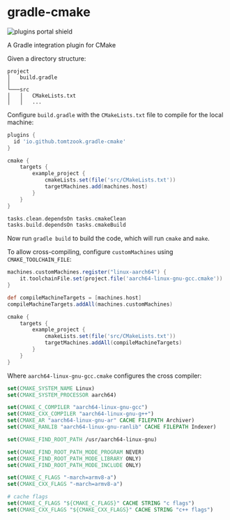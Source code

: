 # gradle-cmake

![plugins portal shield](https://img.shields.io/gradle-plugin-portal/v/io.github.tomtzook.gradle-cmake)

A Gradle integration plugin for CMake


Given a directory structure:
```
project
│   build.gradle 
│
└───src
│   │   CMakeLists.txt
│   │   ...
```

Configure `build.gradle` with the `CMakeLists.txt` file to compile for the local machine:
```groovy
plugins {
  id 'io.github.tomtzook.gradle-cmake'
}

cmake {
    targets {
        example_project {
            cmakeLists.set(file('src/CMakeLists.txt'))
            targetMachines.add(machines.host)
        }
    }
}

tasks.clean.dependsOn tasks.cmakeClean
tasks.build.dependsOn tasks.cmakeBuild
```

Now run `gradle build` to build the code, which will run `cmake` and `make`.

To allow cross-compiling, configure `customMachines` using `CMAKE_TOOLCHAIN_FILE`:
```groovy
machines.customMachines.register("linux-aarch64") {
    it.toolchainFile.set(project.file('aarch64-linux-gnu-gcc.cmake'))
}

def compileMachineTargets = [machines.host]
compileMachineTargets.addAll(machines.customMachines)

cmake {
    targets {
        example_project {
            cmakeLists.set(file('src/CMakeLists.txt'))
            targetMachines.addAll(compileMachineTargets)
        }
    }
}
```

Where `aarch64-linux-gnu-gcc.cmake` configures the cross compiler:
```cmake
set(CMAKE_SYSTEM_NAME Linux)
set(CMAKE_SYSTEM_PROCESSOR aarch64)

set(CMAKE_C_COMPILER "aarch64-linux-gnu-gcc")
set(CMAKE_CXX_COMPILER "aarch64-linux-gnu-g++")
set(CMAKE_AR "aarch64-linux-gnu-ar" CACHE FILEPATH Archiver)
set(CMAKE_RANLIB "aarch64-linux-gnu-ranlib" CACHE FILEPATH Indexer)

set(CMAKE_FIND_ROOT_PATH /usr/aarch64-linux-gnu)

set(CMAKE_FIND_ROOT_PATH_MODE_PROGRAM NEVER)
set(CMAKE_FIND_ROOT_PATH_MODE_LIBRARY ONLY)
set(CMAKE_FIND_ROOT_PATH_MODE_INCLUDE ONLY)

set(CMAKE_C_FLAGS "-march=armv8-a")
set(CMAKE_CXX_FLAGS "-march=armv8-a")

# cache flags
set(CMAKE_C_FLAGS "${CMAKE_C_FLAGS}" CACHE STRING "c flags")
set(CMAKE_CXX_FLAGS "${CMAKE_CXX_FLAGS}" CACHE STRING "c++ flags")
```
